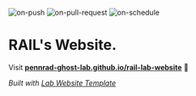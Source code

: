 
  ![on-push](../../actions/workflows/on-push.yaml/badge.svg)
  ![on-pull-request](../../actions/workflows/on-pull-request.yaml/badge.svg)
  ![on-schedule](../../actions/workflows/on-schedule.yaml/badge.svg)

  # RAIL's Website.

  Visit **[pennrad-ghost-lab.github.io/rail-lab-website](https://pennrad-ghost-lab.github.io/rail-lab-website)** 🚀

  _Built with [Lab Website Template](https://greene-lab.gitbook.io/lab-website-template-docs)_
